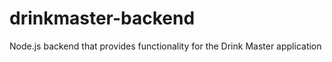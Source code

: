 # drinkmaster-backend

Node.js backend that provides functionality for the Drink Master application
